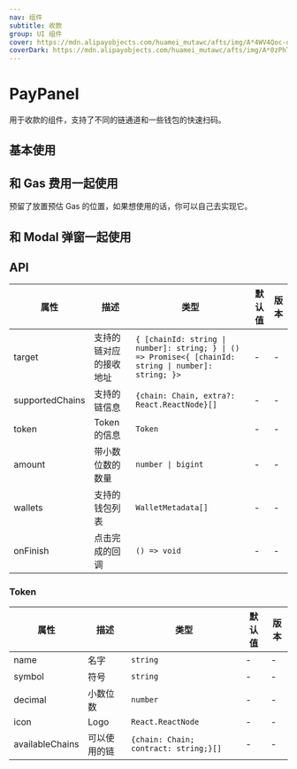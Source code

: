 ```yaml
---
nav: 组件
subtitle: 收款
group: UI 组件
cover: https://mdn.alipayobjects.com/huamei_mutawc/afts/img/A*4WV4Qoc-o5YAAAAAAAAAAAAADlrGAQ/original
coverDark: https://mdn.alipayobjects.com/huamei_mutawc/afts/img/A*0zPhTLh23NwAAAAAAAAAAAAADlrGAQ/original
---
```


# PayPanel

用于收款的组件，支持了不同的链通道和一些钱包的快速扫码。

## 基本使用

<code src="./demos/basic.tsx"></code>

## 和 Gas 费用一起使用

预留了放置预估 Gas 的位置，如果想使用的话，你可以自己去实现它。

<code src="./demos/useGasRender.tsx"></code>

## 和 Modal 弹窗一起使用

<code src="./demos/modal.tsx"></code>

## API

| 属性 | 描述 | 类型 | 默认值 | 版本 |
| --- | --- | --- | --- | --- |
| target | 支持的链对应的接收地址 | `{ [chainId: string \| number]: string; } \| () => Promise<{ [chainId: string \| number]: string; }>` | - | - |
| supportedChains | 支持的链信息 | `{chain: Chain, extra?: React.ReactNode}[]` | - | - |
| token | Token 的信息 | `Token` | - | - |
| amount | 带小数位数的数量 | `number \| bigint` | - | - |
| wallets | 支持的钱包列表 | `WalletMetadata[]` | - | - |
| onFinish | 点击完成的回调 | `() => void` | - | - |

### Token

| 属性            | 描述         | 类型                                  | 默认值 | 版本 |
| --------------- | ------------ | ------------------------------------- | ------ | ---- |
| name            | 名字         | `string`                              | -      | -    |
| symbol          | 符号         | `string`                              | -      | -    |
| decimal         | 小数位数     | `number`                              | -      | -    |
| icon            | Logo         | `React.ReactNode`                     | -      | -    |
| availableChains | 可以使用的链 | `{chain: Chain; contract: string;}[]` | -      | -    |
